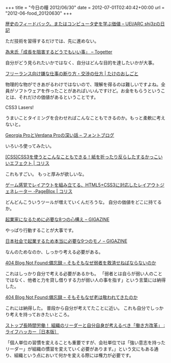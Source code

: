 +++
title = "今日の糧 2012/06/30"
date = 2012-07-01T02:40:42+00:00
url = "2012-06-food_20120630"
+++

<div>
  <div>
    <a href="http://d.hatena.ne.jp/shi3z/20120627/1340759959">歴史のフィードバック。またはコンピュータ史を学ぶ価値 &#8211; UEI/ARC shi3zの日記</a>
  </div>

  <p>
    ただ技術を習得するだけでは、先に進めない。
  </p>

  <div>
  </div>

  <div>
  </div>

  <div>
    <a href="http://togetter.com/li/327867">為末氏「成長を阻害するどうでもいい事」 &#8211; Togetter</a>
  </div>

  <p>
    自分がどう見られたいかではなく、自分はどんな目的を達したいかが大事。
  </p>

  <div>
  </div>

  <div>
  </div>

  <div>
    <a href="http://take-a-job.info/archives/924">フリーランス向け嫌な仕事の断り方・交渉の仕方 | たけのおしごと</a>
  </div>

  <p>
    物理的な物ができあがるわけではないので、理解を得るのは難しいですよね。全員がソフトウェアを作ったことがあればいいんですけど。お金をもらうということは、それだけの価値があるということです。
  </p>

  <div>
  </div>

  <div>
  </div>

  <div>
    CSS3 Lasers!
  </div>

  <p>
    うまいことタイミングを合わせればこんなこともできるのか。もっと柔軟に考えないと。
  </p>

  <div>
  </div>

  <div>
  </div>

  <div>
    <a href="http://blog.petitboys.com/archives/georgiaverdana.html">Georgia ProとVerdana Proの深い話 – フォントブログ</a>
  </div>

  <p>
    いろいろ使ってみたい。
  </p>

  <div>
  </div>

  <div>
  </div>

  <div>
    <a href="http://coliss.com/articles/build-websites/operation/css/css3-3d-thumbnail-hover-effects-by-codrops.html">[CSS]CSS3を使うとこんなこともできる！紙を折ったり反らしたするかっこいいエフェクト | コリス</a>
  </div>

  <p>
    これもすごい。  
 もっと厚みが欲しいな。
  </p>

  <div>
  </div>

  <div>
  </div>

  <div>
    <a href="http://coliss.com/articles/web-services/online-layout-generator-pageblox.html">ゲーム感覚でレイアウトを組み立てる、HTML5+CSS3に対応したレイアウトジェネレーター -PageBlox | コリス</a>
  </div>

  <p>
    どんどんこういうツールが増えていくんだろうな。  
 自分の価値をどこに持てるか。
  </p>

  <div>
  </div>

  <div>
  </div>

  <div>
    <a href="http://gigazine.net/news/20120626-becoming-an-entrepreneur-infographic/">起業家になるために必要な8つの心構え &#8211; GIGAZINE</a>
  </div>

  <p>
    やっぱり行動することが大事です。
  </p>

  <div>
  </div>

  <div>
  </div>

  <div>
    <a href="http://gigazine.net/news/20070331_business_real/">日本社会で起業するため本当に必要な9つのモノ &#8211; GIGAZINE</a>
  </div>

  <p>
    なんのためなのか、しっかり考える必要がある。
  </p>

  <div>
  </div>

  <div>
  </div>

  <div>
    <a href="http://blog.livedoor.jp/dankogai/archives/51807044.html">404 Blog Not Found:備忘録 &#8211; そもそもなぜ弱者を救済せねばならないのか</a>
  </div>

  <p>
    これはしっかり自分で考える必要があるかも。  
 「弱者とは自らが弱い人のことではなく、他者と力を貸し借りする力が弱い人の事を指す」という言葉には納得した。
  </p>

  <div>
  </div>

  <div>
  </div>

  <div>
    <a href="http://blog.livedoor.jp/dankogai/archives/51807102.html">404 Blog Not Found:備忘録 &#8211; そもそもなぜ老は敬われてきたのか</a>
  </div>

  <p>
    これには納得した。  
 普段から自分が考えてたことに近い。  
 これも自分でしっかり考えを持っておきたいところ。
  </p>

  <div>
  </div>

  <div>
  </div>

  <div>
    <a href="http://www.lifehacker.jp/2012/06/120627stopworking.html">ストップ長時間労働！ 組織のリーダーと自分自身が考えるべき「働き方改革」 : ライフハッカー［日本版］</a>
  </div>

  <p>
    「個人単位の習慣を変えることも重要ですが、会社単位では「強い意志を持ったリーダー」が組織の慣習を変えていく必要があります。」という文にもある通り、組織という点において何かを変える際には権力が必要です。
  </p>

  <div>
  </div>

  <div>
  </div>
</div>